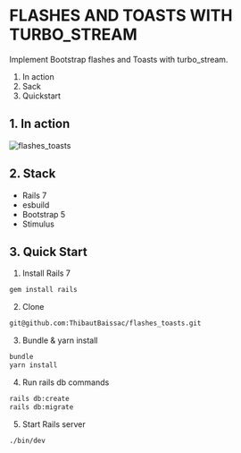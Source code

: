 # FLASHES AND TOASTS WITH TURBO_STREAM

Implement Bootstrap flashes and Toasts with turbo_stream.

1. In action
2. Sack
3. Quickstart

## 1. In action
![flashes_toasts](https://user-images.githubusercontent.com/59996803/147101370-4976106b-d036-415d-b22d-ab4960a4d894.gif)

## 2. Stack
- Rails 7
- esbuild
- Bootstrap 5
- Stimulus

## 3. Quick Start

1. Install Rails 7
  ```bash
  gem install rails
  ```

2. Clone
  ```bash
  git@github.com:ThibautBaissac/flashes_toasts.git
  ```

3. Bundle & yarn install
  ```bash
  bundle
  yarn install
  ```

4. Run rails db commands
  ```bash
  rails db:create
  rails db:migrate
  ```

5. Start Rails server
  ```bash
  ./bin/dev
  ```
